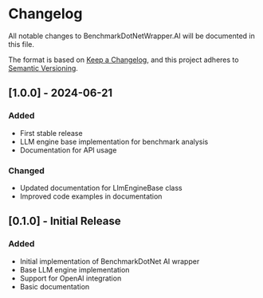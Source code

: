 # Changelog

All notable changes to BenchmarkDotNetWrapper.AI will be documented in this file.

The format is based on [Keep a Changelog](https://keepachangelog.com/en/1.0.0/),
and this project adheres to [Semantic Versioning](https://semver.org/spec/v2.0.0.html).

## [1.0.0] - 2024-06-21

### Added
- First stable release
- LLM engine base implementation for benchmark analysis
- Documentation for API usage

### Changed
- Updated documentation for LlmEngineBase class
- Improved code examples in documentation

## [0.1.0] - Initial Release

### Added
- Initial implementation of BenchmarkDotNet AI wrapper
- Base LLM engine implementation
- Support for OpenAI integration
- Basic documentation 